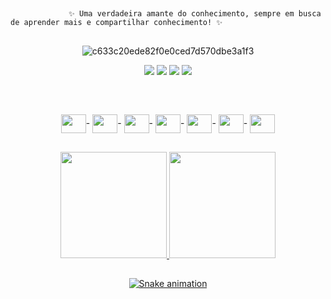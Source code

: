 ##
                 ✨ Uma verdadeira amante do conhecimento, sempre em busca de aprender mais e compartilhar conhecimento! ✨
##
<div h4 align="center" height="50" width="30" 
 
![c633c20ede82f0e0ced7d570dbe3a1f3](https://user-images.githubusercontent.com/103340200/167512040-ab1e0c0b-3d35-4f2d-914b-d5ef08dfe2a9.gif) 


</div>


<div h4 align="center" 
 
 <a href="https://www.instagram.com/paolla_santosmr/" target="_blank"><img src="https://img.shields.io/badge/-Instagram-%23E4405F?style=for-the-badge&logo=instagram&logoColor=white" target="_blank"></a>
 	<a href="https://www.facebook.com/paola.santos.1840070" target="_blank"><img src="https://img.shields.io/badge/Facebook-1877F2?style=for-the-badge&logo=facebook&logoColor=white" target="_blank"></a>
  <a href = "https://mail.google.com/mail/u/0/#inbox"><img src="https://img.shields.io/badge/Gmail-D14836?style=for-the-badge&logo=gmail&logoColor=white" target="_blank"></a>
  <a href="https://www.linkedin.com/in/paola-dos-santos-moreira-06226a235/" target="_blank"><img src="https://img.shields.io/badge/-LinkedIn-%230077B5?style=for-the-badge&logo=linkedin&logoColor=white" target="_blank"></a> 
 
</did>

##
  
  
<div style="display: inline_block"><br>
  
  <img align="center" height="30" width="40" src="https://cdn.jsdelivr.net/gh/devicons/devicon/icons/python/python-original.svg" />-
  <img align="center" height="30" width="40" src="https://cdn.jsdelivr.net/gh/devicons/devicon/icons/javascript/javascript-original.svg" />-
  <img align="center" height="30" width="40" src="https://cdn.jsdelivr.net/gh/devicons/devicon/icons/csharp/csharp-original.svg" />-
  <img align="center" height="30" width="40" src="https://cdn.jsdelivr.net/gh/devicons/devicon/icons/html5/html5-original.svg" />-
  <img align="center" height="30" width="40" src="https://cdn.jsdelivr.net/gh/devicons/devicon/icons/css3/css3-original.svg" />-
  <img align="center" height="30" width="40" src="https://cdn.jsdelivr.net/gh/devicons/devicon/icons/flask/flask-original.svg" />-
  <img align="center" height="30" width="40" src="https://cdn.jsdelivr.net/gh/devicons/devicon/icons/django/django-plain.svg" /> 
  
  
</div>
  
##
  
  <div align="center">
  <a href="https://github.com/paollasantos">
  <img height="170em" src="https://github-readme-stats.vercel.app/api?username=paollasantos&show_icons=true&theme=dracula&include_all_commits=true&count_private=true"/>
  <img height="170em" src="https://github-readme-stats.vercel.app/api/top-langs/?username=paollasantos&layout=compact&langs_count=7&theme=dracula"/>
 </div>
  
##
 <div> 
  
  ![Snake animation](https://github.com/paollasantos/paollasantos/blob/output/github-contribution-grid-snake.svg)
    
</div>
  
##
